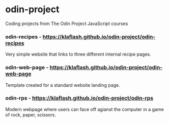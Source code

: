 # odin-project
Coding projects from The Odin Project JavaScript courses

### odin-recipes - https://klaflash.github.io/odin-project/odin-recipes
Very simple website that links to three different internal recipe pages.

### odin-web-page - https://klaflash.github.io/odin-project/odin-web-page
Template created for a standard website landing page.

### odin-rps - https://klaflash.github.io/odin-project/odin-rps
Modern webpage where users can face off agianst the computer in a game of rock, paper, scissors. 
